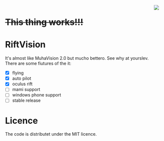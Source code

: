 <img src="http://static.iconsplace.com/icons/preview/orange/approval-256.png" align="right">

# ~~This thing works!!!~~

# RiftVision
It's almost like MuhaVision 2.0 but mucho bettero. See why at yourslev. There are some fiutures of the it:

- [x] flying
- [x] auto pilot
- [x] oculus rift
- [ ] mami support
- [ ] windows phone support
- [ ] stable release

# Licence
The code is distributet under the MIT licence.
